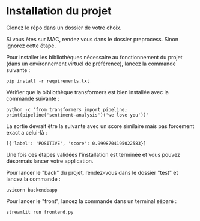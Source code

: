 # Installation du projet 
Clonez le répo dans un dossier de votre choix.

Si vous êtes sur MAC, rendez vous dans le dossier preprocess. Sinon ignorez cette étape.

Pour installer les bibliothèques nécessaire au fonctionnement du projet (dans un environnement virtuel de préférence), lancez la commande suivante :
```
pip install -r requirements.txt
```

Vérifier que la bibliothèque transformers est bien installée avec la commande suivante :
```
python -c "from transformers import pipeline; print(pipeline('sentiment-analysis')('we love you'))"
```

La sortie devrait être la suivante avec un score similaire mais pas forcement exact a celui-là :
```
[{'label': 'POSITIVE', 'score': 0.9998704195022583}]
``` 

Une fois ces étapes validées l'installation est terminée et vous pouvez désormais lancer votre application.

Pour lancer le "back" du projet, rendez-vous dans le dossier "test" et lancez la commande :
```
uvicorn backend:app
```
Pour lancer le "front", lancez la commande dans un terminal séparé :
```
streamlit run frontend.py
```
